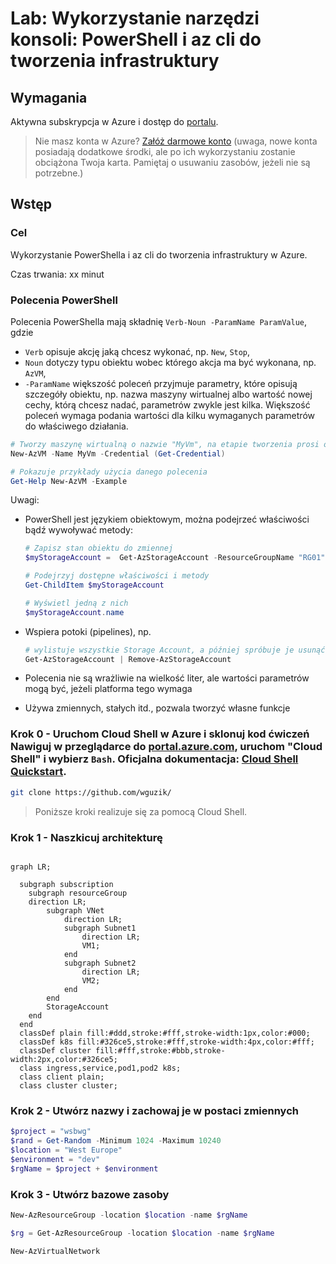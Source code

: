 # Lab: Wykorzystanie narzędzi konsoli: PowerShell i az cli do tworzenia infrastruktury

## Wymagania
Aktywna subskrypcja w Azure i dostęp do [portalu](https://portal.azure.com).

> Nie masz konta w Azure? [Załóż darmowe konto](/https://azure.microsoft.com/en-us/free/) (uwaga, nowe konta posiadają dodatkowe środki, ale po ich wykorzystaniu zostanie obciążona Twoja karta. Pamiętaj o usuwaniu zasobów, jeżeli nie są potrzebne.)

## Wstęp
### Cel
Wykorzystanie PowerShella i az cli do tworzenia infrastruktury w Azure.

Czas trwania: xx minut

### Polecenia PowerShell
Polecenia PowerShella mają składnię `Verb-Noun -ParamName ParamValue`, gdzie
- `Verb` opisuje akcję jaką chcesz wykonać, np. `New`, `Stop`,
- `Noun` dotyczy typu obiektu wobec którego akcja ma być wykonana, np. `AzVM`,
- `-ParamName` większość poleceń przyjmuje parametry, które opisują szczegóły obiektu, np. nazwa maszyny wirtualnej albo wartość nowej cechy, którą chcesz nadać, parametrów zwykle jest kilka. Większość poleceń wymaga podania wartości dla kilku wymaganych parametrów do właściwego działania.

```PowerShell
# Tworzy maszynę wirtualną o nazwie "MyVm", na etapie tworzenia prosi o podanie danych dostępowych, które zostaną wykorzystane na stworzonej maszynie
New-AzVM -Name MyVm -Credential (Get-Credential)
```

```PowerShell
# Pokazuje przykłady użycia danego polecenia
Get-Help New-AzVM -Example
```

Uwagi:
- PowerShell jest językiem obiektowym, można podejrzeć właściwości bądź wywoływać metody:
  
  ```PowerShell
  # Zapisz stan obiektu do zmiennej
  $myStorageAccount =  Get-AzStorageAccount -ResourceGroupName "RG01" -Name "mystorageaccount"

  # Podejrzyj dostępne właściwości i metody
  Get-ChildItem $myStorageAccount

  # Wyświetl jedną z nich
  $myStorageAccount.name
  ```
- Wspiera potoki (pipelines), np. 
  ```PowerShell
  # wylistuje wszystkie Storage Account, a później spróbuje je usunąć, BARDZO destrukcyjne polecenie
  Get-AzStorageAccount | Remove-AzStorageAccount
  ```
- Polecenia nie są wrażliwie na wielkość liter, ale wartości parametrów mogą być, jeżeli platforma tego wymaga
- Używa zmiennych, stałych itd., pozwala tworzyć własne funkcje

### Krok 0 - Uruchom Cloud Shell w Azure i sklonuj kod ćwiczeń Nawiguj w przeglądarce do [portal.azure.com](https://portal.azure.com), uruchom "Cloud Shell" i wybierz `Bash`.  Oficjalna dokumentacja: [Cloud Shell Quickstart](https://github.com/MicrosoftDocs/azure-docs/blob/main/articles/cloud-shell/quickstart.md).
```bash
git clone https://github.com/wguzik/
```

> Poniższe kroki realizuje się za pomocą Cloud Shell.


### Krok 1 - Naszkicuj architekturę

```mermaid

graph LR;
 
  subgraph subscription
    subgraph resourceGroup
    direction LR;
        subgraph VNet
            direction LR;
            subgraph Subnet1
                direction LR;
                VM1;
            end
            subgraph Subnet2
                direction LR;
                VM2;
            end
        end
        StorageAccount
    end
  end
  classDef plain fill:#ddd,stroke:#fff,stroke-width:1px,color:#000;
  classDef k8s fill:#326ce5,stroke:#fff,stroke-width:4px,color:#fff;
  classDef cluster fill:#fff,stroke:#bbb,stroke-width:2px,color:#326ce5;
  class ingress,service,pod1,pod2 k8s;
  class client plain;
  class cluster cluster;

```

### Krok 2 - Utwórz nazwy i zachowaj je w postaci zmiennych
```PowerShell
$project = "wsbwg"
$rand = Get-Random -Minimum 1024 -Maximum 10240
$location = "West Europe"
$environment = "dev"
$rgName = $project + $environment
```


### Krok 3 - Utwórz bazowe zasoby
```PowerShell
New-AzResourceGroup -location $location -name $rgName

$rg = Get-AzResourceGroup -location $location -name $rgName 

New-AzVirtualNetwork

```